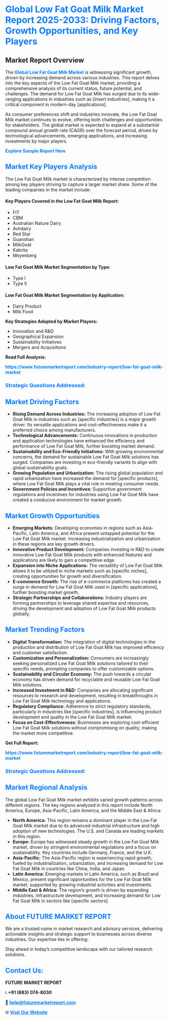 <h1 style="color: #007BFF;">Global Low Fat Goat Milk Market Report 2025-2033: Driving Factors, Growth Opportunities, and Key Players</h1>

<section id="overview">
<h2>Market Report Overview</h2>
<p>The <a href="https://www.futuremarketreport.com/industry-report/low-fat-goat-milk-market" style="color: #007BFF; text-decoration: none;"><strong>Global Low Fat Goat Milk Market</strong></a> is witnessing significant growth, driven by increasing demand across various industries. This report delves into the key aspects of the Low Fat Goat Milk market, providing a comprehensive analysis of its current status, future potential, and challenges. The demand for Low Fat Goat Milk has surged due to its wide-ranging applications in industries such as [insert industries], making it a critical component in modern-day [applications].</p>
<p>As consumer preferences shift and industries innovate, the Low Fat Goat Milk market continues to evolve, offering both challenges and opportunities for stakeholders. The global market is expected to expand at a substantial compound annual growth rate (CAGR) over the forecast period, driven by technological advancements, emerging applications, and increasing investments by major players.</p>
</section>

<section id="overview">
<p><a href="https://www.futuremarketreport.com/request-sample/reportId=86862" style="color: #007BFF; text-decoration: none;"><strong>Explore Sample Report Here</strong></a></p>
</section>

<section id="key-players">
<h2 style="color: #007BFF;">Market Key Players Analysis</h2>
<p>The Low Fat Goat Milk market is characterized by intense competition among key players striving to capture a larger market share. Some of the leading companies in the market include:</p>
<h4>Key Players Covered in the Low Fat Goat Milk Report:</h4>
<ul><li>FIT</li><li>CBM</li><li>Australian Nature Dairy</li><li>Avhdairy</li><li>Red Star</li><li>Guanshan</li><li>MilkGoat</li><li>Kabrita</li><li>Meyenberg</li></ul>
<h4>Low Fat Goat Milk Market Segmentation by Type:</h4>
<ul><li>Type I</li><li>Type II</li></ul>

<h4>Low Fat Goat Milk Market Segmentation by Application:</h4>
<ul><li>Dairy Product</li><li>Milk Food</li></ul>
<p><strong>Key Strategies Adopted by Market Players:</strong></p>
<ul>
<li>Innovation and R&D</li>
<li>Geographical Expansion</li>
<li>Sustainability Initiatives</li>
<li>Mergers and Acquisitions</li>
</ul>
</section>

<section>
<p><strong>Read Full Analysis: </strong></p><a href="https://www.futuremarketreport.com/industry-report/low-fat-goat-milk-market" style="color: #007BFF; text-decoration: none;"><strong>https://www.futuremarketreport.com/industry-report/low-fat-goat-milk-market</strong></a>
<h3 style="color: #007BFF;">Strategic Questions Addressed:</h3>
</section>

<section id="driving-factors">
<h2 style="color: #007BFF;">Market Driving Factors</h2>
<ul>
<li><strong>Rising Demand Across Industries:</strong> The increasing adoption of Low Fat Goat Milk in industries such as [specific industries] is a major growth driver. Its versatile applications and cost-effectiveness make it a preferred choice among manufacturers.</li>
<li><strong>Technological Advancements:</strong> Continuous innovations in production and application technologies have enhanced the efficiency and performance of Low Fat Goat Milk, further boosting market demand.</li>
<li><strong>Sustainability and Eco-Friendly Initiatives:</strong> With growing environmental concerns, the demand for sustainable Low Fat Goat Milk solutions has surged. Companies are investing in eco-friendly variants to align with global sustainability goals.</li>
<li><strong>Growing Population and Urbanization:</strong> The rising global population and rapid urbanization have increased the demand for [specific products], where Low Fat Goat Milk plays a vital role in meeting consumer needs.</li>
<li><strong>Government Policies and Incentives:</strong> Supportive government regulations and incentives for industries using Low Fat Goat Milk have created a conducive environment for market growth.</li>
</ul>
</section>

<section id="growth-opportunities">
<h2 style="color: #007BFF;">Market Growth Opportunities</h2>
<ul>
<li><strong>Emerging Markets:</strong> Developing economies in regions such as Asia-Pacific, Latin America, and Africa present untapped potential for the Low Fat Goat Milk market. Increasing industrialization and urbanization in these regions are key growth drivers.</li>
<li><strong>Innovative Product Development:</strong> Companies investing in R&D to create innovative Low Fat Goat Milk products with enhanced features and applications are likely to gain a competitive edge.</li>
<li><strong>Expansion into Niche Applications:</strong> The versatility of Low Fat Goat Milk allows it to be utilized in niche markets such as [specific niches], creating opportunities for growth and diversification.</li>
<li><strong>E-commerce Growth:</strong> The rise of e-commerce platforms has created a surge in demand for Low Fat Goat Milk used in [specific applications], further boosting market growth.</li>
<li><strong>Strategic Partnerships and Collaborations:</strong> Industry players are forming partnerships to leverage shared expertise and resources, driving the development and adoption of Low Fat Goat Milk products globally.</li>
</ul>
</section>

<section id="trending-factors">
<h2 style="color: #007BFF;">Market Trending Factors</h2>
<ul>
<li><strong>Digital Transformation:</strong> The integration of digital technologies in the production and distribution of Low Fat Goat Milk has improved efficiency and customer satisfaction.</li>
<li><strong>Customization and Personalization:</strong> Consumers are increasingly seeking personalized Low Fat Goat Milk solutions tailored to their specific needs, prompting companies to offer customizable options.</li>
<li><strong>Sustainability and Circular Economy:</strong> The push towards a circular economy has driven demand for recyclable and reusable Low Fat Goat Milk solutions.</li>
<li><strong>Increased Investment in R&D:</strong> Companies are allocating significant resources to research and development, resulting in breakthroughs in Low Fat Goat Milk technology and applications.</li>
<li><strong>Regulatory Compliance:</strong> Adherence to strict regulatory standards, particularly in industries like [specific industries], is influencing product development and quality in the Low Fat Goat Milk market.</li>
<li><strong>Focus on Cost-Effectiveness:</strong> Businesses are exploring cost-efficient Low Fat Goat Milk solutions without compromising on quality, making the market more competitive.</li>
</ul>
</section>

<section>
<p><strong>Get Full Report: </strong></p><a href="https://www.futuremarketreport.com/industry-report/low-fat-goat-milk-market" style="color: #007BFF; text-decoration: none;"><strong>https://www.futuremarketreport.com/industry-report/low-fat-goat-milk-market</strong></a>
<h3 style="color: #007BFF;">Strategic Questions Addressed:</h3>
</section>


<section id="regional-analysis">
<h2 style="color: #007BFF;">Market Regional Analysis</h2>
<p>The global Low Fat Goat Milk market exhibits varied growth patterns across different regions. The key regions analyzed in this report include North America, Europe, Asia-Pacific, Latin America, and the Middle East & Africa:</p>
<ul>
<li><strong>North America:</strong> This region remains a dominant player in the Low Fat Goat Milk market due to its advanced industrial infrastructure and high adoption of new technologies. The U.S. and Canada are leading markets in this region.</li>
<li><strong>Europe:</strong> Europe has witnessed steady growth in the Low Fat Goat Milk market, driven by stringent environmental regulations and a focus on sustainability. Key countries include Germany, France, and the U.K.</li>
<li><strong>Asia-Pacific:</strong> The Asia-Pacific region is experiencing rapid growth, fueled by industrialization, urbanization, and increasing demand for Low Fat Goat Milk in countries like China, India, and Japan.</li>
<li><strong>Latin America:</strong> Emerging markets in Latin America, such as Brazil and Mexico, present significant opportunities for the Low Fat Goat Milk market, supported by growing industrial activities and investments.</li>
<li><strong>Middle East & Africa:</strong> The region’s growth is driven by expanding industries, infrastructure development, and increasing demand for Low Fat Goat Milk in sectors like [specific sectors].</li>
</ul>
</section>

<footer>
<h2 style="color: #007BFF;">About FUTURE MARKET REPORT</h2>
<p>We are a trusted name in market research and advisory services, delivering actionable insights and strategic support to businesses across diverse industries. Our expertise lies in offering:</p>

<p>Stay ahead in today’s competitive landscape with our tailored research solutions.</p>

<h2 style="color: #007BFF;">Contact Us:</h2>
<p><strong>FUTURE MARKET REPORT</strong></p>
<p>📞 <strong>+91 (883) 074-8030</strong></p>
<p>📧 <strong><a href="mailto:help@futuremarketreport.com" style="color: #007BFF;">help@futuremarketreport.com</a></strong></p>
<p>🌐 <strong><a href="https://www.futuremarketreport.com/" style="color: #007BFF;">Visit Our Website</a></strong></p>
</footer>